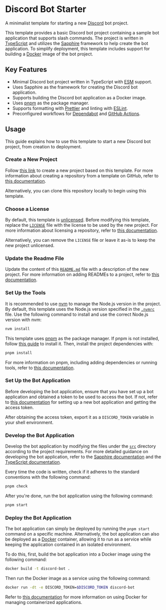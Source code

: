 # Discord Bot Starter

A minimalist template for starting a new [Discord](https://discord.com/) bot project.

This template provides a basic Discord bot project containing a sample bot application that supports slash commands. The project is written in [TypeScript](https://www.typescriptlang.org/) and utilizes the [Sapphire](https://sapphirejs.dev/) framework to help create the bot application. To simplify deployment, this template includes support for building a [Docker](https://www.docker.com/) image of the bot project.

## Key Features

- Minimal Discord bot project written in TypeScript with [ESM](https://nodejs.org/api/esm.html) support.
- Uses Sapphire as the framework for creating the Discord bot application.
- Supports building the Discord bot application as a Docker image.
- Uses [pnpm](https://pnpm.io//) as the package manager.
- Supports formatting with [Prettier](https://prettier.io/) and linting with [ESLint](https://eslint.org/).
- Preconfigured workflows for [Dependabot](https://docs.github.com/en/code-security/dependabot) and [GitHub Actions](https://github.com/features/actions).

## Usage

This guide explains how to use this template to start a new Discord bot project, from creation to deployment.

### Create a New Project

Follow [this link](https://github.com/new?template_name=discord-bot-starter&template_owner=threeal) to create a new project based on this template. For more information about creating a repository from a template on GitHub, refer to [this documentation](https://docs.github.com/en/repositories/creating-and-managing-repositories/creating-a-repository-from-a-template).

Alternatively, you can clone this repository locally to begin using this template.

### Choose a License

By default, this template is [unlicensed](https://unlicense.org/). Before modifying this template, replace the [`LICENSE`](./LICENSE) file with the license to be used by the new project. For more information about licensing a repository, refer to [this documentation](https://docs.github.com/en/repositories/managing-your-repositorys-settings-and-features/customizing-your-repository/licensing-a-repository).

Alternatively, you can remove the `LICENSE` file or leave it as-is to keep the new project unlicensed.

### Update the Readme File

Update the content of this [`README.md`](./README.md) file with a description of the new project. For more information on adding READMEs to a project, refer to [this documentation](https://docs.github.com/en/repositories/managing-your-repositorys-settings-and-features/customizing-your-repository/about-readmes).

### Set Up the Tools

It is recommended to use [nvm](https://github.com/nvm-sh/nvm) to manage the Node.js version in the project. By default, this template uses the Node.js version specified in the [`.nvmrc`](./.nvmrc) file. Use the following command to install and use the correct Node.js version with nvm:

```sh
nvm install
```

This template uses [pnpm](https://pnpm.io/) as the package manager. If pnpm is not installed, follow [this guide](https://pnpm.io/installation) to install it. Then, install the project dependencies with:

```sh
pnpm install
```

For more information on pnpm, including adding dependencies or running tools, refer to [this documentation](https://pnpm.io/pnpm-cli).

### Set Up the Bot Application

Before developing the bot application, ensure that you have set up a bot application and obtained a token to be used to access the bot. If not, refer to [this documentation](https://discord.com/developers/docs/quick-start/getting-started) for setting up a new bot application and getting the access token.

After obtaining the access token, export it as a `DISCORD_TOKEN` variable in your shell environment.

### Develop the Bot Application

Develop the bot application by modifying the files under the [`src`](./src) directory according to the project requirements. For more detailed guidance on developing the bot application, refer to the [Sapphire documentation](https://sapphirejs.dev/docs/General/Welcome) and the [TypeScript documentation](https://www.typescriptlang.org/docs/).

Every time the code is written, check if it adheres to the standard conventions with the following command:

```sh
pnpm check
```

After you're done, run the bot application using the following command:

```sh
pnpm start
```

### Deploy the Bot Application

The bot application can simply be deployed by running the `pnpm start` command on a specific machine. Alternatively, the bot application can also be deployed as a [Docker](https://www.docker.com/) container, allowing it to run as a service while keeping the application contained in an isolated environment.

To do this, first, build the bot application into a Docker image using the following command:

```sh
docker build -t discord-bot .
```

Then run the Docker image as a service using the following command:

```sh
docker run -dt -e DISCORD_TOKEN=$DISCORD_TOKEN discord-bot
```

Refer to [this documentation](https://docs.docker.com/guides/) for more information on using Docker for managing containerized applications.

